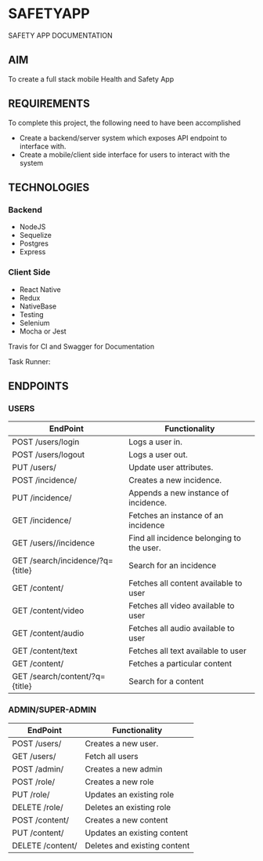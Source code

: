 # SAFETYAPP
SAFETY APP DOCUMENTATION

## AIM
To create a full stack mobile Health and Safety App 

## REQUIREMENTS
To complete this project, the following need to have been accomplished
- Create a backend/server system which exposes API endpoint to interface with.
- Create a mobile/client side interface for users to interact with the system

## TECHNOLOGIES
### Backend
- NodeJS
- Sequelize
- Postgres
- Express
### Client Side
- React Native
- Redux
- NativeBase
- Testing
- Selenium
- Mocha or Jest

Travis for CI and Swagger for Documentation

Task Runner: 

## ENDPOINTS
### USERS
EndPoint                      |  Functionality
------------------------------|------------------------
POST /users/login             | Logs a user in.
POST /users/logout            | Logs a user out.
PUT /users/<id>               | Update user attributes.
POST /incidence/              | Creates a new incidence.
PUT /incidence/<id>           | Appends a new instance of incidence.
GET /incidence/<id>           | Fetches an instance of an incidence
GET /users/<id>/incidence     | Find all incidence belonging to the user.
GET /search/incidence/?q={title}  | Search for an incidence
GET /content/                 | Fetches all content available to user
GET /content/video            | Fetches all video available to user
GET /content/audio            | Fetches all audio available to user
GET /content/text             | Fetches all text available to user
GET /content/<id>             | Fetches a particular content
GET /search/content/?q={title}| Search for a content

### ADMIN/SUPER-ADMIN
EndPoint                      | Functionality
------------------------------|------------------------
POST /users/                  | Creates a new user.
GET /users/                   | Fetch all users
POST /admin/                  | Creates a new admin
POST /role/                   | Creates a new role
PUT /role/                    | Updates an existing role
DELETE /role/                 | Deletes an existing role
POST /content/                | Creates a new content
PUT /content/                 | Updates an existing content
DELETE /content/              | Deletes and existing content

